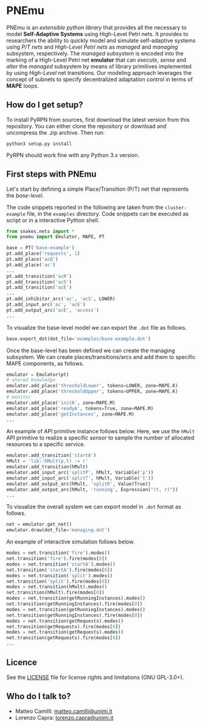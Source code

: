 # PNEmu

PNEmu is an *extensible python library* that provides all the necessary to model **Self-Adaptive Systems** using High-Level Petri nets.
It provides to researchers the ability to quickly model and simulate self-adaptive systems using *P/T nets* and *High-Level Petri nets* as *managed* and *managing* subsystem, respectively.
The *managed* subsystem is encoded into the marking of a High-Level Petri net **emulator** that can
*execute*, *sense* and *alter* the *managed* subsystem by means of library primitives implemented by using *High-Level* net transitions.
Our modeling approach leverages the concept of subnets  to specify decentralized adaptation control in terms of **MAPE** loops.


## How do I get setup?

To install PyRPN from sources, first download the latest version from this repository.
You can either clone the repository or download and uncompress the .zip archive.
Then run:
```
python3 setup.py install
```

PyRPN should work fine with any Python 3.x version.

## First steps with PNEmu

Let's start by defining a simple Place/Transition (P/T) net that represents the *base-level*.

The code snippets reported in the following are taken from the `cluster-example` file,
in the `examples` directory.
Code snippets can be executed as script or in a interactive Python shell.

```python
from snakes.nets import *
from pnemu import Emulator, MAPE, PT

base = PT('base-example')
pt.add_place('requests', 1)
pt.add_place('acQ')
pt.add_place('ac')
...
pt.add_transition('acR')
pt.add_transition('acS')
pt.add_transition('acE')
...
pt.add_inhibitor_arc('ac', 'acS', LOWER)
pt.add_input_arc('ac', 'acE')
pt.add_output_arc('acE', 'access')
...
```

To visualize the base-level model we can export the `.dot` file as follows.

```python
base.export_dot(dot_file='examples/base-example.dot')
```

Once the base-level has been defined we can create the managing subsystem.
We can create places/transitions/arcs and add them to specific MAPE components, as follows.

```python
emulator = Emulator(pt)
# shared knowledge
emulator.add_place('thresholdLower', tokens=LOWER, zone=MAPE.K)
emulator.add_place('thresholdUpper', tokens=UPPER, zone=MAPE.K)
# monitor
emulator.add_place('initA', zone=MAPE.M)
emulator.add_place('readyA', tokens=True, zone=MAPE.M)
emulator.add_place('getInstances', zone=MAPE.M)
...
```

An example of API primitive instance follows below.
Here, we use the `hMult` API primitive to realize a specific *sensor* to sample the number of allocated resources to a specific service.

```python
emulator.add_transition('startA')
hMult = 'lib::hMult(p,t) := r'
emulator.add_transition(hMult)
emulator.add_input_arc('splitP', hMult, Variable('p'))
emulator.add_input_arc('splitT', hMult, Variable('t'))
emulator.add_output_arc(hMult, 'splitR', Value(True))
emulator.add_output_arc(hMult, 'running', Expression("(t, r)"))
...
```

To visualize the overall system we can export model in `.dot` format as follows.

```python
net = emulator.get_net()
emulator.draw(dot_file='managing.dot')
```

An example of interactive simulation follows below.

```python
modes = net.transition('fire').modes()
net.transition('fire').fire(modes[0])
modes = net.transition('startA').modes()
net.transition('startA').fire(modes[0])
modes = net.transition('split').modes()
net.transition('split').fire(modes[0])
modes = net.transition(hMult).modes()
net.transition(hMult).fire(modes[0])
modes = net.transition(getRunningInstances).modes()
net.transition(getRunningInstances).fire(modes[0])
modes = net.transition(getRunningInstances).modes()
net.transition(getRunningInstances).fire(modes[0])
modes = net.transition(getRequests).modes()
net.transition(getRequests).fire(modes[0])
modes = net.transition(getRequests).modes()
net.transition(getRequests).fire(modes[0])
...
```


## Licence

See the [LICENSE](LICENSE.txt) file for license rights and limitations (GNU GPL-3.0+).

## Who do I talk to?

* Matteo Camilli: matteo.camilli@unimi.it
* Lorenzo Capra: lorenzo.capra@unimi.it
